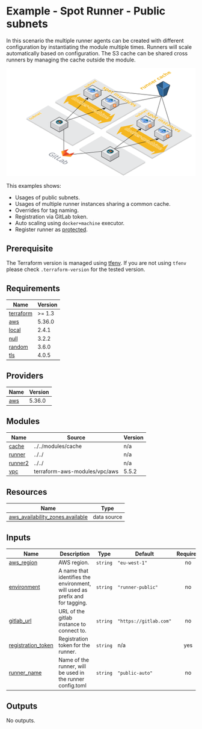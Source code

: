 # Example - Spot Runner - Public subnets

In this scenario the multiple runner agents can be created with different configuration by instantiating the module
multiple times. Runners will scale automatically based on configuration. The S3 cache can be shared cross runners by
managing the cache outside the module.

![runners-cache](https://github.com/cattle-ops/terraform-aws-gitlab-runner/raw/main/assets/images/runner-cache.png)

This examples shows:

  - Usages of public subnets.
  - Usages of multiple runner instances sharing a common cache.
  - Overrides for tag naming.
  - Registration via GitLab token.
  - Auto scaling using `docker+machine` executor.
  - Register runner as [protected](https://docs.gitlab.com/ee/ci/runners/configure_runners.html#prevent-runners-from-revealing-sensitive-information).

## Prerequisite

The Terraform version is managed using [tfenv](https://github.com/Zordrak/tfenv). If you are not using `tfenv` please
check `.terraform-version` for the tested version.

<!-- markdownlint-disable -->
<!-- cSpell:disable -->
<!-- markdown-link-check-disable -->

<!-- BEGIN_TF_DOCS -->
## Requirements

| Name | Version |
|------|---------|
| <a name="requirement_terraform"></a> [terraform](#requirement\_terraform) | >= 1.3 |
| <a name="requirement_aws"></a> [aws](#requirement\_aws) | 5.36.0 |
| <a name="requirement_local"></a> [local](#requirement\_local) | 2.4.1 |
| <a name="requirement_null"></a> [null](#requirement\_null) | 3.2.2 |
| <a name="requirement_random"></a> [random](#requirement\_random) | 3.6.0 |
| <a name="requirement_tls"></a> [tls](#requirement\_tls) | 4.0.5 |

## Providers

| Name | Version |
|------|---------|
| <a name="provider_aws"></a> [aws](#provider\_aws) | 5.36.0 |

## Modules

| Name | Source | Version |
|------|--------|---------|
| <a name="module_cache"></a> [cache](#module\_cache) | ../../modules/cache | n/a |
| <a name="module_runner"></a> [runner](#module\_runner) | ../../ | n/a |
| <a name="module_runner2"></a> [runner2](#module\_runner2) | ../../ | n/a |
| <a name="module_vpc"></a> [vpc](#module\_vpc) | terraform-aws-modules/vpc/aws | 5.5.2 |

## Resources

| Name | Type |
|------|------|
| [aws_availability_zones.available](https://registry.terraform.io/providers/hashicorp/aws/5.36.0/docs/data-sources/availability_zones) | data source |

## Inputs

| Name | Description | Type | Default | Required |
|------|-------------|------|---------|:--------:|
| <a name="input_aws_region"></a> [aws\_region](#input\_aws\_region) | AWS region. | `string` | `"eu-west-1"` | no |
| <a name="input_environment"></a> [environment](#input\_environment) | A name that identifies the environment, will used as prefix and for tagging. | `string` | `"runner-public"` | no |
| <a name="input_gitlab_url"></a> [gitlab\_url](#input\_gitlab\_url) | URL of the gitlab instance to connect to. | `string` | `"https://gitlab.com"` | no |
| <a name="input_registration_token"></a> [registration\_token](#input\_registration\_token) | Registration token for the runner. | `string` | n/a | yes |
| <a name="input_runner_name"></a> [runner\_name](#input\_runner\_name) | Name of the runner, will be used in the runner config.toml | `string` | `"public-auto"` | no |

## Outputs

No outputs.
<!-- END_TF_DOCS -->
